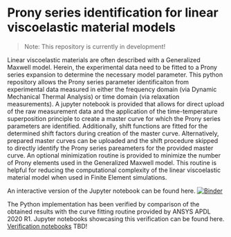 # Prony series identification for linear viscoelastic material models

> Note: This repository is currently in development!

Linear viscoelastic materials are often described with a Generalized Maxwell model. Herein, the experimental data need to be fitted to a Prony series expansion to determine the necessary model parameter. This python repository allows the Prony series parameter identificaiton from experimental data measured in either the frequency domain (via Dynamic Mechanical Thermal Analysis) or time domain (via relaxation measurements). A jupyter notebook is provided that allows for direct upload of the raw measurement data and the application of the time-temperature superposition principle to create a master curve for which the Prony series parameters are identified. Additionally, shift functions are fitted for the determined shift factors during creation of the master curve. Alternatively, prepared master curves can be uploaded and the shift procedure skipped to directly identify the Prony series pareameters for the provided master curve. An optional minimization routine is provided to minimize the number of Prony elements used in the Generalized Maxwell model. This routine is helpful for reducing the computational complexity of the linear viscoelastic material model when used in Finite Element simulations.

An interactive version of the Jupyter notebook can be found here. 
[![Binder](https://mybinder.org/badge_logo.svg)](https://mybinder.org/v2/gh/martin-springer/LinViscoFit/HEAD?urlpath=voila%2Frender%2FLinViscoFit.ipynb)

The Python implementation has been verified by comparison of the obtained results with the curve fitting routine provided by ANSYS APDL 2020 R1. Jupyter notebooks showcasing this verification can be found here.
[Verification notebooks](verification) TBD!

